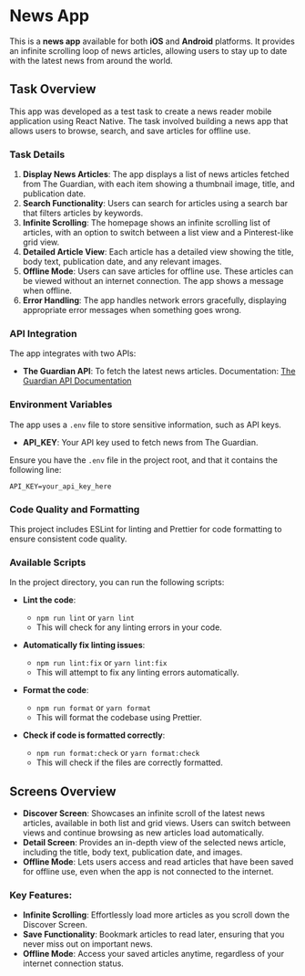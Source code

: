 # News App

This is a **news app** available for both **iOS** and **Android** platforms. It provides an infinite scrolling loop of news articles, allowing users to stay up to date with the latest news from around the world.

## Task Overview

This app was developed as a test task to create a news reader mobile application using React Native. The task involved building a news app that allows users to browse, search, and save articles for offline use.

### Task Details

1. **Display News Articles**: The app displays a list of news articles fetched from The Guardian, with each item showing a thumbnail image, title, and publication date.
2. **Search Functionality**: Users can search for articles using a search bar that filters articles by keywords.
3. **Infinite Scrolling**: The homepage shows an infinite scrolling list of articles, with an option to switch between a list view and a Pinterest-like grid view.
4. **Detailed Article View**: Each article has a detailed view showing the title, body text, publication date, and any relevant images.
5. **Offline Mode**: Users can save articles for offline use. These articles can be viewed without an internet connection. The app shows a message when offline.
6. **Error Handling**: The app handles network errors gracefully, displaying appropriate error messages when something goes wrong.

### API Integration

The app integrates with two APIs:
- **The Guardian API**: To fetch the latest news articles. Documentation: [The Guardian API Documentation](https://open-platform.theguardian.com/documentation/search)

### Environment Variables

The app uses a `.env` file to store sensitive information, such as API keys.

- **API_KEY**: Your API key used to fetch news from The Guardian.

Ensure you have the `.env` file in the project root, and that it contains the following line:

```
API_KEY=your_api_key_here
```

### Code Quality and Formatting

This project includes ESLint for linting and Prettier for code formatting to ensure consistent code quality.

### Available Scripts

In the project directory, you can run the following scripts:

- **Lint the code**:
  - `npm run lint` or `yarn lint`
  - This will check for any linting errors in your code.
  
- **Automatically fix linting issues**:
  - `npm run lint:fix` or `yarn lint:fix`
  - This will attempt to fix any linting errors automatically.
  
- **Format the code**:
  - `npm run format` or `yarn format`
  - This will format the codebase using Prettier.
  
- **Check if code is formatted correctly**:
  - `npm run format:check` or `yarn format:check`
  - This will check if the files are correctly formatted.

## Screens Overview

- **Discover Screen**: Showcases an infinite scroll of the latest news articles, available in both list and grid views. Users can switch between views and continue browsing as new articles load automatically.
- **Detail Screen**: Provides an in-depth view of the selected news article, including the title, body text, publication date, and images.
- **Offline Mode**: Lets users access and read articles that have been saved for offline use, even when the app is not connected to the internet.

### Key Features:

- **Infinite Scrolling**: Effortlessly load more articles as you scroll down the Discover Screen.
- **Save Functionality**: Bookmark articles to read later, ensuring that you never miss out on important news.
- **Offline Mode**: Access your saved articles anytime, regardless of your internet connection status.
